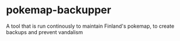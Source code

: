 # pokemap-backupper
A tool that is run continously to maintain Finland's pokemap, to create backups and prevent vandalism
